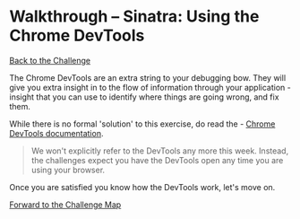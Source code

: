 # Walkthrough – Sinatra: Using the Chrome DevTools

[Back to the Challenge](../sinatra_using_the_chrome_devtools.md)

The Chrome DevTools are an extra string to your debugging bow. They will give you extra insight in to the flow of information through your application - insight that you can use to identify where things are going wrong, and fix them.

While there is no formal 'solution' to this exercise, do read the - [Chrome DevTools documentation](https://developer.chrome.com/devtools).

> We won't explicitly refer to the DevTools any more this week. Instead, the challenges expect you have the DevTools open any time you are using your browser.

Once you are satisfied you know how the DevTools work, let's move on.

[Forward to the Challenge Map](../README.md)



